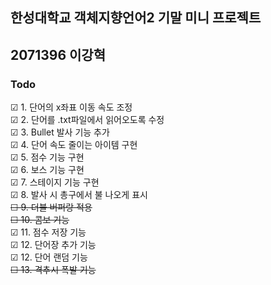 ## 한성대학교 객체지향언어2 기말 미니 프로젝트
## 2071396 이강혁
### Todo
☑ 1. 단어의 x좌표 이동 속도 조정  
☑ 2. 단어를 .txt파일에서 읽어오도록 수정  
☑ 3. Bullet 발사 기능 추가    
☑ 4. 단어 속도 줄이는 아이템 구현    
☑ 5. 점수 기능 구현   
☑ 6. 보스 기능 구현  
☑ 7. 스테이지 기능 구현     
☑ 8. 발사 시 총구에서 불 나오게 표시     
~~☐ 9. 더블 버퍼랑 적용~~      
~~☐ 10. 콤보 기능~~     
☑ 11. 점수 저장 기능      
☑ 12. 단어장 추가 기능           
☑ 12. 단어 랜덤 기능           
~~☐ 13. 격추시 폭발 기능~~           